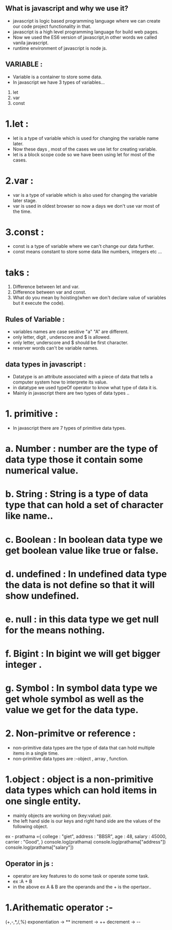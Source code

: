 ## What is javascript and why we use it?

- javascript is logic based  programming language where we can create our code project functionality in that.
- javascript is a high level programming language for build web pages.
- Now we used the ES6 version of javascript,in other words we called vanila javascript.
- runtime environment of javascript is node js.

## VARIABLE :

- Variable is a container to store some data.
- In javascript we have 3 types of variables...
1. let 
2. var
3. const

# 1.let :
- let is a type of variable which is used for changing the variable name later.
- Now these days ,  most of the cases we use let for creating variable.
- let is a block scope code so we have been using let for most of the cases.
 
 # 2.var :
 - var is a type of variable which is also used for changing the variable later stage.
 - var is used in oldest browser so now a days we don't use var most of the time.

 # 3.const :
 - const is a type of variable where we can't change our data further.
 - const means constant to store some data like numbers, integers etc ...
 

 # taks :
 1. Difference between let and var.
 2. Difference between var and const.
 3. What do you mean by hoisting(when we don't declare value of variables but it execute the code).

 ## Rules of Variable :

  - variables names are case sesitive "a" "A" are different.
  - only letter, digit , underscore and $ is allowed.
  - only letter, underscore and $ should be first character.
  - reserver words can't be variable names.

## data types in javascript :

- Datatype is an attribute associated with a piece of data that tells a computer system how to interprete its value.
- in datatype we used typeOf operator to know what type of data it is.
- Mainly in javascript there are two types of data types ..
# 1. primitive :
- In javascript there are 7 types of primitive data types.
# a. Number : number are the type of data type those it contain some numerical value.
# b. String : String is a type of data type that can hold a set of character like name..
# c. Boolean : In boolean data type we get boolean value like true or false.
# d. undefined : In undefined data type the data is not define so that it will show undefined.
# e. null : in this data type we get null for the means nothing.
# f. Bigint : In bigint we will get bigger integer .
# g. Symbol : In symbol data type we get whole symbol as well as the value we get for the data type.

# 2. Non-primitve or  reference :

- non-primitive data types are the type of data that can hold multiple items in a single time.
- non-primitive data types are :-object , array , function.
# 1.object : object is a non-primitive data types which can hold items in one single entity.
- mainly objects are working on (key:value) pair.
- the left hand side is our keys and right hand side are the values of the following object.

ex -
prathama ={
    college : "giet",
    address : "BBSR",
    age : 48,
    salary : 45000,
    carrier : "Good", 
}
console.log(prathama)
console.log(prathama["address"])
console.log(prathama["salary"])

## Operator in js :
 - operator are key features to do some task or operate some task.
 - ex :A + B
 - in the above ex A & B are the operands and the + is the opertaor..
 # 1.Arithematic operator :-
 (+,-,*,/,%)
 exponentiation -> **
 increment -> ++
 decrement -> --
 
